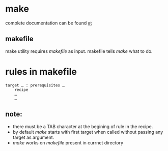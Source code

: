 # make

complete documentation can be found [at](https://www.gnu.org/software/make/manual/make.html#Reading)

## makefile

make utility requires *makefile* as input. makefile tells *make* what to do.

# rules in makefile

    target … : prerequisites …
        recipe
        …
        …

## note: 

- there must be a TAB character at the begining of rule in the recipe.
- by default *make* starts with first target when called without passing any target as argument.
- *make* works on *makefile* present in currnet directory


